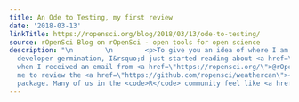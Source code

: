```yaml
---
title: An Ode to Testing, my first review
date: '2018-03-13'
linkTitle: https://ropensci.org/blog/2018/03/13/ode-to-testing/
source: rOpenSci Blog on rOpenSci - open tools for open science
description: "\n        \n        <p>To give you an idea of where I am in my <code>R</code>
  developer germination, I&rsquo;d just started reading about <a href=\"http://r-pkgs.had.co.nz/tests.html\">testing</a>
  when I received an email from <a href=\"https://ropensci.org/\">@rOpenSci</a> inviting
  me to review the <a href=\"https://github.com/ropensci/weathercan\"><code>weathercan</code></a>
  package. Many of us in the <code>R</code> community feel like <a href=\"https://en.wikipedia.org/wiki/Impostor_syndrome\">imposter"
---
```

